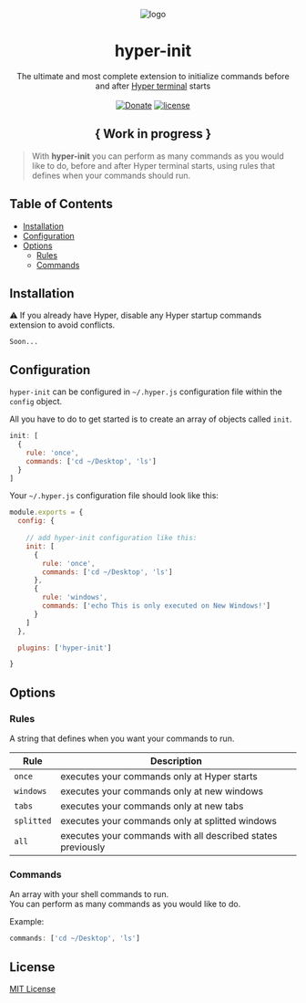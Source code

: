 <p align="center"><img src="https://i.imgur.com/putnspY.png" alt="logo"/></p>

<h1 align="center">hyper-init</h1>

<p align="center">The ultimate and most complete extension to initialize commands before and after <a href="https://hyper.is/">Hyper terminal</a> starts
<br/><br/>
<a href="https://paypal.me/daltonmenezes"><img src="https://img.shields.io/badge/Donate-green.svg" alt="Donate" /></a>
<a href="https://github.com/daltonmenezes/hyper-init/blob/master/LICENSE">
    <img src="https://img.shields.io/github/license/mashape/apistatus.svg" alt="license"/>
</a>
</p>

<h2 align="center">{ Work in progress }</h2>

> With **hyper-init** you can perform as many commands as you would like to do, before and after Hyper terminal starts, using rules that defines when your commands should run.

## Table of Contents

- [Installation](#installation)
- [Configuration](#configuration)
- [Options](#options)
  - [Rules](#rules)
  - [Commands](#commands)


## Installation
:warning: If you already have Hyper, disable any Hyper startup commands extension to avoid conflicts.

```
Soon...
```

## Configuration
```hyper-init``` can be configured in ```~/.hyper.js``` configuration file within the ```config``` object.

All you have to do to get started is to create an array of objects called ```init```.

```js
init: [
  {
    rule: 'once',
    commands: ['cd ~/Desktop', 'ls']
  }
]
```

Your ```~/.hyper.js``` configuration file should look like this:
```js
module.exports = {
  config: {
  
    // add hyper-init configuration like this:
    init: [
      {
        rule: 'once',
        commands: ['cd ~/Desktop', 'ls']
      },
      {
        rule: 'windows',
        commands: ['echo This is only executed on New Windows!']
      }
    ]    
  },

  plugins: ['hyper-init']

}
```

## Options

### Rules
A string that defines when you want your commands to run.

 Rule | Description 
 --- | --- 
 `once` | executes your commands only at Hyper starts
 `windows` | executes your commands only at new windows
 `tabs` | executes your commands only at new tabs
 `splitted` | executes your commands only at splitted windows
 `all` | executes your commands with all described states previously

### Commands
An array with your shell commands to run.<br/>
You can perform as many commands as you would like to do.

Example:
```js
commands: ['cd ~/Desktop', 'ls']
```

## License
[MIT License](https://github.com/daltonmenezes/hyper-init/blob/master/LICENSE)
